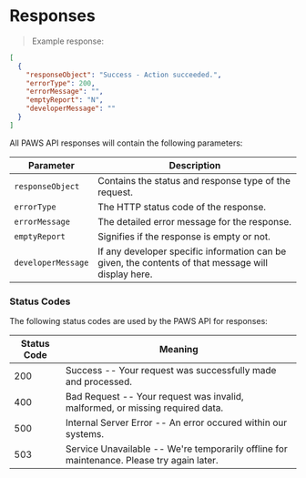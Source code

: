 # Responses

> Example response:

```json
[
  {
    "responseObject": "Success - Action succeeded.",
    "errorType": 200,
    "errorMessage": "",
    "emptyReport": "N",
    "developerMessage": ""
  }
]
```

All PAWS API responses will contain the following parameters:

Parameter | Description
--------- | -----------
`responseObject` | Contains the status and response type of the request.
`errorType` | The HTTP status code of the response.
`errorMessage` | The detailed error message for the response.
`emptyReport` | Signifies if the response is empty or not.
`developerMessage` | If any developer specific information can be given, the contents of that message will display here.

### Status Codes

The following status codes are used by the PAWS API for responses:

Status Code | Meaning
---------- | -------
200 | Success -- Your request was successfully made and processed.
400 | Bad Request -- Your request was invalid, malformed, or missing required data.
500 | Internal Server Error -- An error occured within our systems.
503 | Service Unavailable -- We're temporarily offline for maintenance. Please try again later.